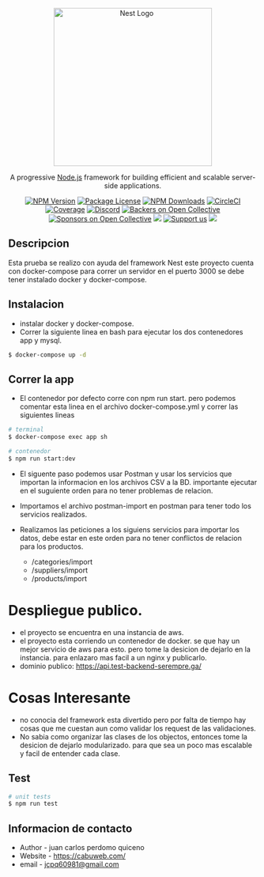 <p align="center">
  <a href="http://nestjs.com/" target="blank"><img src="https://nestjs.com/img/logo_text.svg" width="320" alt="Nest Logo" /></a>
</p>

[circleci-image]: https://img.shields.io/circleci/build/github/nestjs/nest/master?token=abc123def456
[circleci-url]: https://circleci.com/gh/nestjs/nest

  <p align="center">A progressive <a href="http://nodejs.org" target="_blank">Node.js</a> framework for building efficient and scalable server-side applications.</p>
    <p align="center">
<a href="https://www.npmjs.com/~nestjscore" target="_blank"><img src="https://img.shields.io/npm/v/@nestjs/core.svg" alt="NPM Version" /></a>
<a href="https://www.npmjs.com/~nestjscore" target="_blank"><img src="https://img.shields.io/npm/l/@nestjs/core.svg" alt="Package License" /></a>
<a href="https://www.npmjs.com/~nestjscore" target="_blank"><img src="https://img.shields.io/npm/dm/@nestjs/common.svg" alt="NPM Downloads" /></a>
<a href="https://circleci.com/gh/nestjs/nest" target="_blank"><img src="https://img.shields.io/circleci/build/github/nestjs/nest/master" alt="CircleCI" /></a>
<a href="https://coveralls.io/github/nestjs/nest?branch=master" target="_blank"><img src="https://coveralls.io/repos/github/nestjs/nest/badge.svg?branch=master#9" alt="Coverage" /></a>
<a href="https://discord.gg/G7Qnnhy" target="_blank"><img src="https://img.shields.io/badge/discord-online-brightgreen.svg" alt="Discord"/></a>
<a href="https://opencollective.com/nest#backer" target="_blank"><img src="https://opencollective.com/nest/backers/badge.svg" alt="Backers on Open Collective" /></a>
<a href="https://opencollective.com/nest#sponsor" target="_blank"><img src="https://opencollective.com/nest/sponsors/badge.svg" alt="Sponsors on Open Collective" /></a>
  <a href="https://paypal.me/kamilmysliwiec" target="_blank"><img src="https://img.shields.io/badge/Donate-PayPal-ff3f59.svg"/></a>
    <a href="https://opencollective.com/nest#sponsor"  target="_blank"><img src="https://img.shields.io/badge/Support%20us-Open%20Collective-41B883.svg" alt="Support us"></a>
  <a href="https://twitter.com/nestframework" target="_blank"><img src="https://img.shields.io/twitter/follow/nestframework.svg?style=social&label=Follow"></a>
</p>
  <!--[![Backers on Open Collective](https://opencollective.com/nest/backers/badge.svg)](https://opencollective.com/nest#backer)
  [![Sponsors on Open Collective](https://opencollective.com/nest/sponsors/badge.svg)](https://opencollective.com/nest#sponsor)-->

## Descripcion

Esta prueba se realizo con ayuda del framework Nest
este proyecto cuenta con docker-compose para correr un servidor en el puerto 3000
se debe tener instalado docker y docker-compose.

## Instalacion

- instalar docker y docker-compose.
- Correr la siguiente linea en bash para  ejecutar los dos contenedores app y mysql.

```bash
$ docker-compose up -d
```

## Correr la app

- El contenedor  por defecto corre con npm  run start.
pero podemos  comentar esta linea en el archivo docker-compose.yml y correr las siguientes lineas
```bash
# terminal 
$ docker-compose exec app sh

# contenedor
$ npm run start:dev

```

- El siguente paso podemos usar Postman y usar los servicios que importan la informacion
en los archivos CSV a la BD. importante  ejecutar en el suguiente orden para no tener problemas de
relacion.

- Importamos el archivo postman-import en postman para  tener todo los servicios realizados.
- Realizamos las peticiones a los siguiens  servicios para importar los datos, debe estar en este orden
para no tener conflictos de relacion para los productos.
  - /categories/import
  - /suppliers/import
  - /products/import

# Despliegue publico.

- el proyecto se encuentra en una instancia de aws. 
- el proyecto esta corriendo un contenedor de docker. se que hay un mejor servicio de aws para esto.
pero tome la desicion de dejarlo en la instancia. para enlazaro mas facil a un nginx y publicarlo.
- dominio publico: https://api.test-backend-serempre.ga/

# Cosas Interesante

- no conocia del framework  esta divertido pero por falta de tiempo 
hay cosas que me cuestan aun como validar los request de las validaciones.
- No sabia como organizar las clases de los objectos, entonces tome la desicion de 
dejarlo modularizado. para que sea un poco mas escalable y facil de entender cada clase.

## Test

```bash
# unit tests
$ npm run test

```

## Informacion de contacto

- Author - juan carlos perdomo quiceno
- Website - https://cabuweb.com/
- email - jcpq60981@gmail.com

